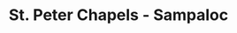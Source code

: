 ---
title: "St. Peter Chapels - Sampaloc"
url: /manila/st-peter-chapels-sampaloc/
shop: Bestattungen
---